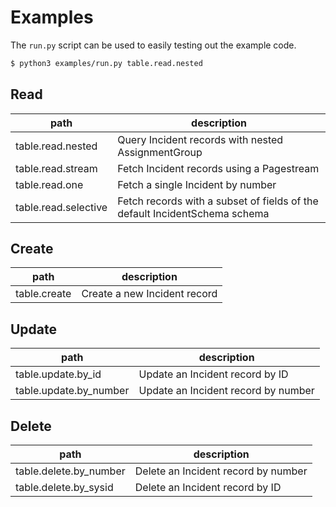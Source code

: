 # Examples

The `run.py` script can be used to easily testing out the example code.

```bash
$ python3 examples/run.py table.read.nested
```

Read
----

| path               | description |
|--------------------|-------------|
|table.read.nested   |Query Incident records with nested AssignmentGroup|
|table.read.stream   |Fetch Incident records using a Pagestream|
|table.read.one      |Fetch a single Incident by number|
|table.read.selective|Fetch records with a subset of fields of the default IncidentSchema schema|

Create
------

| path                 | description |
|----------------------|-------------|
|table.create|Create a new Incident record|

Update
------

| path                 | description |
|----------------------|-------------|
|table.update.by_id|Update an Incident record by ID|
|table.update.by_number|Update an Incident record by number|

Delete
------

| path                 | description |
|----------------------|-------------|
|table.delete.by_number|Delete an Incident record by number|
|table.delete.by_sysid |Delete an Incident record by ID|
